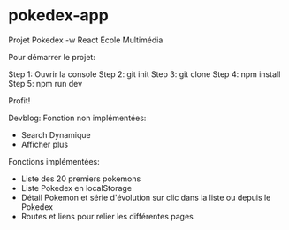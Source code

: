 # pokedex-app
Projet Pokedex -w React École Multimédia

Pour démarrer le projet: 

Step 1: Ouvrir la console
Step 2: git init
Step 3: git clone
Step 4: npm install
Step 5: npm run dev

Profit!




Devblog:
Fonction non implémentées:
- Search Dynamique
- Afficher plus

Fonctions implémentées:
- Liste des 20 premiers pokemons
- Liste Pokedex en localStorage
- Détail Pokemon et série d'évolution sur clic dans la liste ou depuis le Pokedex
- Routes et liens pour relier les différentes pages
